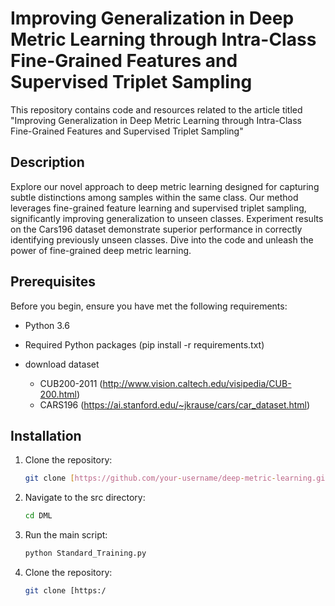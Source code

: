 # Improving Generalization in Deep Metric Learning through Intra-Class Fine-Grained Features and Supervised Triplet Sampling

This repository contains code and resources related to the article titled "Improving Generalization in Deep Metric Learning through Intra-Class Fine-Grained Features and Supervised Triplet Sampling"

## Description

Explore our novel approach to deep metric learning designed for capturing subtle distinctions among samples within the same class. Our method leverages fine-grained feature learning and supervised triplet sampling, significantly improving generalization to unseen classes. Experiment results on the Cars196 dataset demonstrate superior performance in correctly identifying previously unseen classes. Dive into the code and unleash the power of fine-grained deep metric learning.

## Prerequisites

Before you begin, ensure you have met the following requirements:
- Python 3.6
- Required Python packages (pip install -r requirements.txt)
  
- download dataset  
   * CUB200-2011 (http://www.vision.caltech.edu/visipedia/CUB-200.html)
   * CARS196 (https://ai.stanford.edu/~jkrause/cars/car_dataset.html)


## Installation

1. Clone the repository:
   ```bash
   git clone [https://github.com/your-username/deep-metric-learning.git](https://github.com/hamidehRafiee/DML.git)
   
   
2. Navigate to the src directory:
   ```bash
   cd DML
   ```

3. Run the main script:
   ```bash
   python Standard_Training.py
   ```
   
4. Clone the repository:
   ```bash
   git clone [https:/
   ```
   
